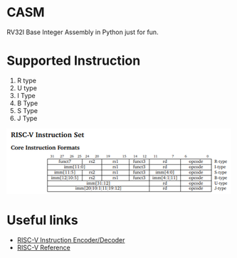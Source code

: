 
# CASM

RV32I Base Integer Assembly in Python just for fun. 

# Supported Instruction

1. R type
2. U type
3. I Type
4. B Type
5. S Type
6. J Type

![alt text](image.png)

# Useful links

- [RISC-V Instruction Encoder/Decoder](https://luplab.gitlab.io/rvcodecjs/#q=lui&abi=false&isa=AUTO)
- [RISC-V Reference](https://www.cs.sfu.ca/~ashriram/Courses/CS295/assets/notebooks/RISCV/RISCV_CARD.pdf)
